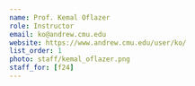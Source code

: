 ```yaml
---
name: Prof. Kemal Oflazer
role: Instructor
email: ko@andrew.cmu.edu
website: https://www.andrew.cmu.edu/user/ko/
list_order: 1
photo: staff/kemal_oflazer.png
staff_for: [f24]
---
```

